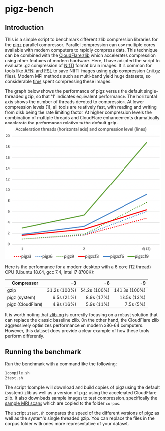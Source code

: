 # pigz-bench


## Introduction

This is a simple script to benchmark different zlib compression libraries for the [pigz](https://zlib.net/pigz/) parallel compressor. Parallel compression can use multiple cores available with modern computers to rapidly compress data. This technique can be combined with the [CloudFlare zlib](https://github.com/cloudflare/zlib) which accelerates compression using other features of modern hardware. Here, I have adapted the script to evaluate .gz compression of [NIfTI](https://nifti.nimh.nih.gov/) format brain images. It is common for tools like [AFNI](https://afni.nimh.nih.gov/) and [FSL](https://fsl.fmrib.ox.ac.uk/fsl/fslwiki) to save NIfTI images using gzip compression (.nii.gz files).  Modern MRI methods such as multi-band yield huge datasets, so considerable [time](https://github.com/rordenlab/niimath) spent compressing these images.   

The  graph below shows the performance of pigz versus the default single-threaded gzip, so that '1' indicates equivalent performance. The horizontal axis shows the number of threads devoted to compression. At lower compression levels (1), all tools are relatively fast, with reading and writing from disk being the rate limiting factor. At higher compression levels the combination of multiple threads and CloudFlare enhancements dramatically accelerate the performance relative to the default gzip.
![alt tag](https://github.com/neurolabusc/pigz-bench/blob/master/pigz.png)

Here is the performance for a modern desktop with a 6 core (12 thread) CPU (Ubuntu 18.04, gcc 7.4, Intel i7 8700K):

| Compressor        |      -3       |      -6       |      -9       |
|-------------------|--------------:|--------------:|--------------:|
| gzip              | 31.2s (100%)  |  54.2s (100%) | 141.8s (100%) |
| pigz (system)     |  6.5s (21%)   |   8.9s (17%)  |  18.5s (13%)  |
| pigz (CloudFlare) |  4.9s (16%)   |   5.9s (11%)  |   7.5s (5%)   |




It is worth noting that [zlib-ng](https://github.com/zlib-ng/zlib-ng/issues/326) is currently focusing on a robust solution that can replace the classic baseline zlib. On the other hand, the CloudFlare zlib aggressively optimizes performance on modern x86-64 computers. However, this dataset does provide a clear example of how these tools perform differently.

## Running the benchmark

Run the benchmark with a command like the following:

```
1compile.sh
2test.sh 
```

The script 1compile will download and build copies of pigz using the default (system) zlib as well as a version of pigz using the accelerated CloudFlare zlib. It also downloads sample images to test compression, specifically the [sample MRI scans](https://github.com/neurolabusc/zlib-bench) which are copied to the folder `corpus`. 

The script `2test.sh` compares the speed of the different versions of pigz as well as the system's single threaded gzip. You can replace the files in the corpus folder with ones more representative of your dataset.

